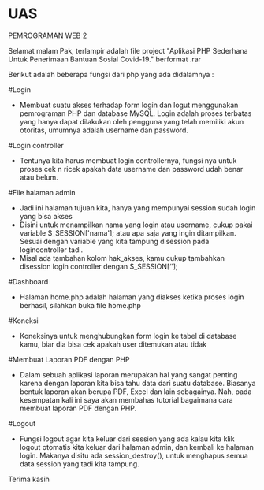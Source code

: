 # UAS
PEMROGRAMAN WEB 2

Selamat malam Pak, terlampir adalah file project "Aplikasi PHP Sederhana Untuk Penerimaan Bantuan Sosial Covid-19." berformat .rar

Berikut adalah beberapa fungsi dari php yang ada didalamnya :

#Login
- Membuat suatu akses terhadap form login dan logut menggunakan pemrograman PHP dan database MySQL. Login adalah proses terbatas yang hanya dapat dilakukan oleh pengguna yang telah memiliki akun otoritas, umumnya adalah username dan password.

#Login controller
- Tentunya kita harus membuat login controllernya, fungsi nya untuk proses cek n ricek apakah data username dan password udah benar atau belum.

#File halaman admin
- Jadi ini halaman tujuan kita, hanya yang mempunyai session sudah login yang bisa akses
- Disini untuk menampilkan nama yang login atau username, cukup pakai variable $_SESSION['nama']; atau apa saja yang ingin ditampilkan. Sesuai dengan variable yang kita tampung disession pada logincontroller tadi.
- Misal ada tambahan kolom hak_akses, kamu cukup tambahkan disession login controller dengan $_SESSION[‘’];

#Dashboard
- Halaman home.php adalah halaman yang diakses ketika proses login berhasil, silahkan buka file home.php

#Koneksi
- Koneksinya untuk menghubungkan form login ke tabel di database kamu, biar dia bisa cek apakah user ditemukan atau tidak

#Membuat Laporan PDF dengan PHP
- Dalam sebuah aplikasi laporan merupakan hal yang sangat penting karena dengan laporan kita bisa tahu data dari suatu database. Biasanya bentuk laporan akan berupa PDF, Excel dan lain sebagainya. Nah, pada kesempatan kali ini saya akan membahas tutorial bagaimana cara membuat laporan PDF dengan PHP.

#Logout
- Fungsi logout agar kita keluar dari session yang ada kalau kita klik logout otomatis kita keluar dari halaman admin, dan kembali ke halaman login. Makanya disitu ada session_destroy(), untuk menghapus semua data session yang tadi kita tampung.

Terima kasih
